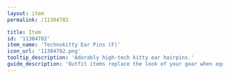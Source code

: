 ```yaml
---
layout: item
permalink: /11304782

title: Item
id: '11304782'
item_name: 'Technokitty Ear Pins (F)'
icon_url: '11304782.png'
tooltip_description: 'Adorably high-tech kitty ear hairpins.'
guide_description: 'Outfit items replace the look of your gear when equipped.'
---
```

